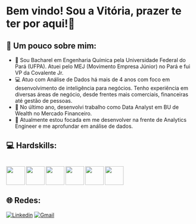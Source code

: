 # Bem vindo! Sou a Vitória, prazer te ter por aqui!👋

## 💬 Um pouco sobre mim:

- 👷 Sou Bacharel em Engenharia Química pela Universidade Federal do Pará (UFPA). Atuei pelo MEJ (Movimento Empresa Júnior) no Pará e fui VP da Covalente Jr.
- 💻 Atuo com Análise de Dados há mais de 4 anos com foco em desenvolvimento de inteligência para negócios. Tenho experiência em diversas áreas de negócio, desde frentes mais comerciais, financeiras até gestão de pessoas.
- 💾 No último ano, desenvolvi trabalho como Data Analyst em BU de Wealth no Mercado Financeiro. 
- 🔭 Atualmente estou focada em me desenvolver na frente de Analytics Engineer e me aprofundar em análise de dados.  

## 💻 Hardskills: 

<div style="display: inline_block"><br>

<div align = "left">
<img src="https://github.com/vitcuellar/VitCuellar/assets/146594135/9b198e07-2ddc-418c-85b3-9bf1bf68493e" width="50px" /
<div align = "left">
<img src="https://github.com/vitcuellar/VitCuellar/assets/146594135/156c04c3-b9bb-4fe6-a1d5-eb7d18ee54a0" width="50px" /
<div align = "left">
<img src="https://github.com/vitcuellar/VitCuellar/assets/146594135/c82b784a-7469-462b-887b-96ba14022015" width="50px" /
<div align = "left">
<img src="https://github.com/vitcuellar/VitCuellar/assets/146594135/27d53371-29e4-4ce0-b651-bb2485ca61cc" width="50px" /
<div align = "left">
<img src="https://github.com/vitcuellar/VitCuellar/assets/146594135/1d3af1f1-def7-47c8-8b16-c0917e34ff6b" width="50px" /
<div align = "left">
<img src="https://cdn.jsdelivr.net/gh/devicons/devicon/icons/mysql/mysql-original-wordmark.svg" width="50px" />

## 🌐 Redes: 

[![Linkedin](https://img.shields.io/badge/LinkedIn-0077B5?style=for-the-badge&logo=linkedin&logoColor=white)](https://www.linkedin.com/in/vitoria-cuellar/)
[![Gmail](https://img.shields.io/badge/Gmail-D14836?style=for-the-badge&logo=gmail&logoColor=white)](mailto:vialmeidacuellar@gmail.com)


